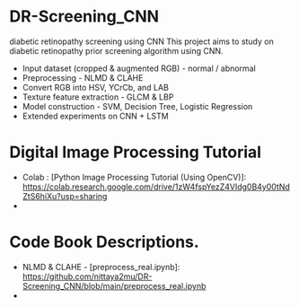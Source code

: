 # DR-Screening_CNN
diabetic retinopathy screening using CNN
This project aims to study on diabetic retinopathy prior screening algorithm using CNN.
  * Input dataset (cropped & augmented RGB) - normal / abnormal
  * Preprocessing - NLMD & CLAHE
  * Convert RGB into HSV, YCrCb, and LAB
  * Texture feature extraction - GLCM & LBP
  * Model construction - SVM, Decision Tree, Logistic Regression
  * Extended experiments on CNN + LSTM

# Digital Image Processing Tutorial
 * Colab : [Python Image Processing Tutorial (Using OpenCV)]: https://colab.research.google.com/drive/1zW4fspYezZ4VIdg0B4y00tNdZtS6hiXu?usp=sharing
 * [Digital Image Processing Basics]: https://www.geeksforgeeks.org/digital-image-processing-basics/
# Code Book Descriptions.
  * NLMD & CLAHE - [preprocess_real.ipynb]: https://github.com/nittaya2mu/DR-Screening_CNN/blob/main/preprocess_real.ipynb
  * [link text itself]: http://www.reddit.com
